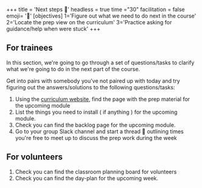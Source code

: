 +++
title = 'Next steps 👣'
headless = true
time ="30"
facilitation = false
emoji= '🧩'
[objectives]
    1='Figure out what we need to do next in the course'
    2='Locate the prep view on the curriculum'
    3='Practice asking for guidance/help when were stuck'
+++

## For trainees

In this section, we're going to go through a set of questions/tasks to clarify what we're going to do in the next part of the course.

Get into pairs with somebody you've not paired up with today and try figuring out the answers/solutions to the following questions/tasks:

1. Using the [curriculum website](https://curriculum.codeyourfuture.io/), find the page with the prep material for the upcoming module
2. List the things you need to install ( if anything ) for the upcoming module.
3. Check you can find the backlog page for the upcoming module.
4. Go to your group Slack channel and start a thread 🧵 outlining times you're free to meet up to discuss the prep work during the week

## For volunteers

1. Check you can find the classroom planning board for volunteers
2. Check you can find the day-plan for the upcoming week.
